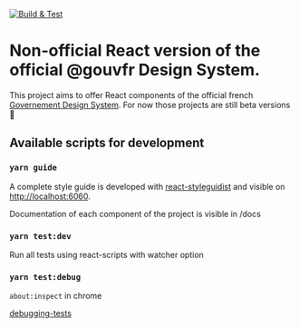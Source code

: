 [![Build & Test](https://github.com/dataesr/react-rfds/actions/workflows/check.yml/badge.svg?branch=master)](https://github.com/dataesr/react-rfds/actions/workflows/check.yml)

# Non-official React version of the official @gouvfr Design System.

This project aims to offer React components of the official french [Governement Design System](https://gouvfr.atlassian.net/wiki/spaces/DB/overview?homepageId=145359476). For now those projects are still beta versions :hammer:

## Available scripts for development

### `yarn guide`

A complete style guide is developed with [react-styleguidist](https://react-styleguidist.js.org/) and visible on  [http://localhost:6060](http://localhost:6060).

Documentation of each component of the project is visible in /docs

### `yarn test:dev`

Run all tests using react-scripts with watcher option

### `yarn test:debug`

`about:inspect` in chrome

[debugging-tests](https://create-react-app.dev/docs/debugging-tests/)

